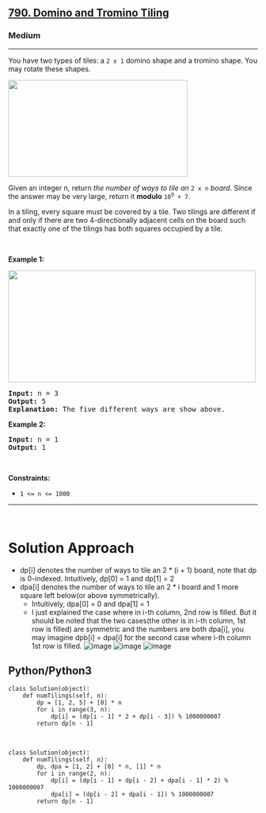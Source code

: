 <h2><a href="https://leetcode.com/problems/domino-and-tromino-tiling/">790. Domino and Tromino Tiling</a></h2><h3>Medium</h3><hr><div><p>You have two types of tiles: a <code>2 x 1</code> domino shape and a tromino shape. You may rotate these shapes.</p>
<img alt="" src="https://assets.leetcode.com/uploads/2021/07/15/lc-domino.jpg" style="width: 362px; height: 195px;">
<p>Given an integer n, return <em>the number of ways to tile an</em> <code>2 x n</code> <em>board</em>. Since the answer may be very large, return it <strong>modulo</strong> <code>10<sup>9</sup> + 7</code>.</p>

<p>In a tiling, every square must be covered by a tile. Two tilings are different if and only if there are two 4-directionally adjacent cells on the board such that exactly one of the tilings has both squares occupied by a tile.</p>

<p>&nbsp;</p>
<p><strong>Example 1:</strong></p>
<img alt="" src="https://assets.leetcode.com/uploads/2021/07/15/lc-domino1.jpg" style="width: 500px; height: 226px;">
<pre><strong>Input:</strong> n = 3
<strong>Output:</strong> 5
<strong>Explanation:</strong> The five different ways are show above.
</pre>

<p><strong>Example 2:</strong></p>

<pre><strong>Input:</strong> n = 1
<strong>Output:</strong> 1
</pre>

<p>&nbsp;</p>
<p><strong>Constraints:</strong></p>

<ul>
	<li><code>1 &lt;= n &lt;= 1000</code></li>
</ul>
</div>


<hr><br>

# Solution Approach 
- dp[i] denotes the number of ways to tile an 2 * (i + 1) board, note that dp is 0-indexed.
Intuitively, dp[0] = 1 and dp[1] = 2
- dpa[i] denotes the number of ways to tile an 2 * i board and 1 more square left below(or above symmetrically).
	- Intuitively, dpa[0] = 0 and dpa[1] = 1
	- I just explained the case where in i-th column, 2nd row is filled. But it should be noted that the two cases(the other is in i-th column, 1st row is filled) are symmetric and the numbers are both dpa[i], you may imagine dpb[i] = dpa[i] for the second case where i-th column 1st row is filled.
![image](https://user-images.githubusercontent.com/78534043/170425384-018d06eb-614a-483b-9eb3-ae51442d5a22.png)
![image](https://user-images.githubusercontent.com/78534043/170425402-4ebd69dd-0907-403c-8355-f9adcd08fc7a.png)
![image](https://user-images.githubusercontent.com/78534043/170425429-2bb73320-2ad5-4282-ac58-21179d2c8bd9.png)

## Python/Python3

```
class Solution(object):
    def numTilings(self, n):
        dp = [1, 2, 5] + [0] * n
        for i in range(3, n):
            dp[i] = (dp[i - 1] * 2 + dp[i - 3]) % 1000000007
        return dp[n - 1]
```
<br>

```
class Solution(object):
    def numTilings(self, n):
        dp, dpa = [1, 2] + [0] * n, [1] * n
        for i in range(2, n):
            dp[i] = (dp[i - 1] + dp[i - 2] + dpa[i - 1] * 2) % 1000000007
            dpa[i] = (dp[i - 2] + dpa[i - 1]) % 1000000007
        return dp[n - 1]
```
